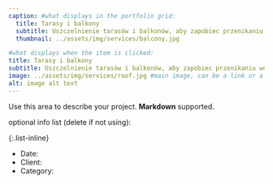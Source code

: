 ```yaml
---
caption: #what displays in the portfolio grid:
  title: Tarasy i balkony
  subtitle: Uszczelnienie tarasów i balkonów, aby zapobiec przenikaniu wody do konstrukcji budynku.
  thumbnail: ../assets/img/services/balcony.jpg

#what displays when the item is clicked:
title: Tarasy i balkony
subtitle: Uszczelnienie tarasów i balkonów, aby zapobiec przenikaniu wody do konstrukcji budynku.
image: ../assets/img/services/roof.jpg #main image, can be a link or a file in assets/img/portfolio
alt: image alt text
---
```


Use this area to describe your project. **Markdown** supported.

optional info list (delete if not using):

{:.list-inline}

- Date:
- Client:
- Category:
